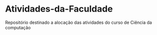 # Atividades-da-Faculdade
Repositório destinado a alocação das atividades do curso de Ciência da computação 
